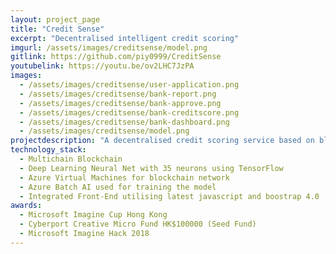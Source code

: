 ```yaml
---
layout: project_page
title: "Credit Sense"
excerpt: "Decentralised intelligent credit scoring"
imgurl: /assets/images/creditsense/model.png
gitlink: https://github.com/piy0999/CreditSense
youtubelink: https://youtu.be/ov2LHC7JzPA 
images:
  - /assets/images/creditsense/user-application.png
  - /assets/images/creditsense/bank-report.png
  - /assets/images/creditsense/bank-approve.png
  - /assets/images/creditsense/bank-creditscore.png
  - /assets/images/creditsense/bank-dashboard.png
  - /assets/images/creditsense/model.png
projectdescription: "A decentralised credit scoring service based on blockchain which employs deep learning to calculate an intelligent credit score based on the credit history, delinquencies and 73 other parameters which are usually accounted while calculating a comprehensive credit score to promote collaboration among banks for comprehensive collaborated credit reports"
technology_stack: 
  - Multichain Blockchain 
  - Deep Learning Neural Net with 35 neurons using TensorFlow
  - Azure Virtual Machines for blockchain network 
  - Azure Batch AI used for training the model
  - Integrated Front-End utilising latest javascript and boostrap 4.0
awards:
  - Microsoft Imagine Cup Hong Kong
  - Cyberport Creative Micro Fund HK$100000 (Seed Fund)
  - Microsoft Imagine Hack 2018
---
```


